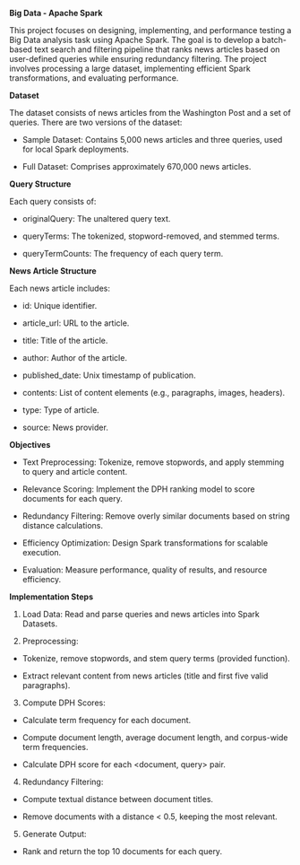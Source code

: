 **Big Data - Apache Spark**

This project focuses on designing, implementing, and performance testing a Big Data analysis task using Apache Spark. The goal is to develop a batch-based text search and filtering pipeline that ranks news articles based on user-defined queries while ensuring redundancy filtering. The project involves processing a large dataset, implementing efficient Spark transformations, and evaluating performance.

**Dataset**

The dataset consists of news articles from the Washington Post and a set of queries. There are two versions of the dataset:

* Sample Dataset: Contains 5,000 news articles and three queries, used for local Spark deployments.

* Full Dataset: Comprises approximately 670,000 news articles.

**Query Structure**

Each query consists of:

* originalQuery: The unaltered query text.

* queryTerms: The tokenized, stopword-removed, and stemmed terms.

* queryTermCounts: The frequency of each query term.

**News Article Structure**

Each news article includes:

* id: Unique identifier.

* article_url: URL to the article.

* title: Title of the article.

* author: Author of the article.

* published_date: Unix timestamp of publication.

* contents: List of content elements (e.g., paragraphs, images, headers).

* type: Type of article.

* source: News provider.

**Objectives**

* Text Preprocessing: Tokenize, remove stopwords, and apply stemming to query and article content.

* Relevance Scoring: Implement the DPH ranking model to score documents for each query.

* Redundancy Filtering: Remove overly similar documents based on string distance calculations.

* Efficiency Optimization: Design Spark transformations for scalable execution.

* Evaluation: Measure performance, quality of results, and resource efficiency.

**Implementation Steps**

1. Load Data: Read and parse queries and news articles into Spark Datasets.

2. Preprocessing:

* Tokenize, remove stopwords, and stem query terms (provided function).

* Extract relevant content from news articles (title and first five valid paragraphs).

3. Compute DPH Scores:

* Calculate term frequency for each document.

* Compute document length, average document length, and corpus-wide term frequencies.

* Calculate DPH score for each <document, query> pair.

4. Redundancy Filtering:

* Compute textual distance between document titles.

* Remove documents with a distance < 0.5, keeping the most relevant.

5. Generate Output:

* Rank and return the top 10 documents for each query.
